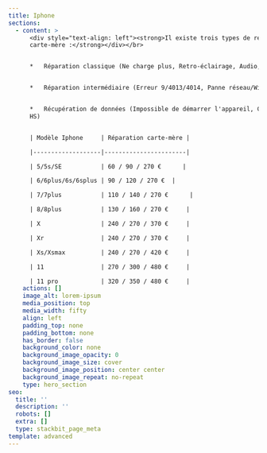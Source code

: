 ```yaml
---
title: Iphone
sections:
  - content: >
      <div style="text-align: left"><strong>Il existe trois types de réparations
      carte-mère :</strong></div></br>


      *   Réparation classique (Ne charge plus, Retro-éclairage, Audio, Tactile)


      *   Réparation intermédiaire (Erreur 9/4013/4014, Panne réseau/WiFi)


      *   Récupération de données (Impossible de démarrer l'appareil, Carte-mère
      HS)


      | Modèle Iphone     | Réparation carte-mère |

      |-------------------|-----------------------|

      | 5/5s/SE           | 60 / 90 / 270 €      |

      | 6/6plus/6s/6splus | 90 / 120 / 270 €  |

      | 7/7plus           | 110 / 140 / 270 €      |

      | 8/8plus           | 130 / 160 / 270 €     |

      | X                 | 240 / 270 / 370 €     |

      | Xr                | 240 / 270 / 370 €     |

      | Xs/Xsmax          | 240 / 270 / 420 €     |

      | 11                | 270 / 300 / 480 €     |

      | 11 pro            | 320 / 350 / 480 €     |
    actions: []
    image_alt: lorem-ipsum
    media_position: top
    media_width: fifty
    align: left
    padding_top: none
    padding_bottom: none
    has_border: false
    background_color: none
    background_image_opacity: 0
    background_image_size: cover
    background_image_position: center center
    background_image_repeat: no-repeat
    type: hero_section
seo:
  title: ''
  description: ''
  robots: []
  extra: []
  type: stackbit_page_meta
template: advanced
---
```


